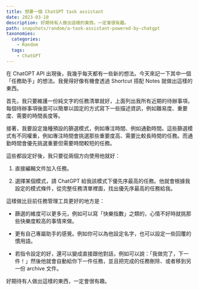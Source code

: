 ```yaml
---
title: 想要一個 ChatGPT task assistant
date: 2023-03-10
description: 好期待有人做出這樣的東西，一定會很有趣。
path: snapshots/random/a-task-assistant-powered-by-chatgpt
taxonomies:
  categories: 
    - Random
  tags: 
    - ChatGPT
---
```


在 ChatGPT API 出現後，我幾乎每天都有一些新的想法。今天來記一下其中一個「任務助手」的想法。我覺得好像有機會透過 Shortcut 搭配 Notes 就做出這樣的東西。

首先，我只要維護一份純文字的任務清單就好，上面列出我所有近期的待辦事項，每個待辦事項後面可以簡單以固定的方式寫下一些描述資訊，例如難易度、重要度、需要的時間長度等。

接著，我要設定幾種預設的篩選模式，例如專注時間、例如通勤時間。這些篩選模式有不同權重，例如專注時間會挑選那些重要度高、需要比較長時間的任務。而通勤時間會優先挑選重要但需要時間較短的任務。

這些都設定好後，我只要從兩個方向使用他就好：

1. 直接編輯文件加入任務。

2. 選擇某個模式，請 ChatGPT 給我該模式下優先序最高的任務。他就會根據我設定的模式條件，從完整任務清單裡面，找出優先序最高的任務給我。

這樣做比目前任務管理工具更好的地方是：

- 篩選的維度可以更多元，例如可以寫「快樂指數」之類的，心情不好時就挑那些快樂度較高的事情來做。

- 更有自己專屬助手的感覺。例如你可以為他設定名字，也可以設定一些回覆的慣用語。

- 若指令設定的好，還可以變成直接跟他對話，例如可以說：「我做完了，下一件！」然後他就會自動給你下一件任務，並且把完成的任務刪除、或者移到另一份 archive 文件。

好期待有人做出這樣的東西，一定會很有趣。

